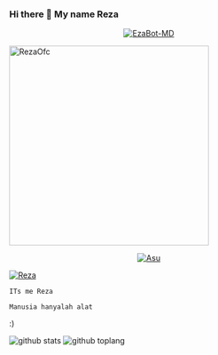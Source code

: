 
### Hi there 👋 My name Reza

<p align="center">
  <a href="https://ibb.co/QQX130c"><img src="http://readme-typing-svg.herokuapp.com?color=1C71FA&center=true&vCenter=true&multiline=false&lines=haii'my+name+Reza+🗿🙏.;'suport+my+acount+github🗿." alt="EzaBot-MD">
</p>
<img src="https://telegra.ph/file/96cc0c90ea307da04ee58.jpg" alt="RezaOfc" width="360" />

</p>

<p align="center">
  <a href="https://github.com/Rezaofc"><img src="http://readme-typing-svg.herokuapp.com?color=ffc012&center=true&vCenter=true&multiline=false&lines=Bang+Bang+Bang;KAMU'GAY+YA?" alt="Asu">
</p>

<!--
**EzaBot-MD/EzaBot-MD** is a ✨ _special_ ✨ repository because its `README.md` (this file) appears on your GitHub profile.

Here are some ideas to get you started:

- 🔭 I’m currently working on .string.
- 🌱 I’m currently learning .slow respons.
- 👯 I’m looking to collaborate on .alow.
- 🤔 I’m looking for help with .IT IS ME OWNER VERDI .
- 💬 Ask me about .LOW.
- 📫 How to reach me: .ME JAWATIMUR MOJOKERTO.
- 😄 Pronouns: .MY IS MALE .
- ⚡ Fun fact: ...
-->
[![Reza](https://github.com/Rezaofc.png?size=100)](https://github.com/Rezaofc) </p>  `ITs me Reza`  </p>

 `Manusia hanyalah alat`

:)

![github stats](https://github-readme-stats.vercel.app/api?username=verdihatorou&show_icons=true&theme=radical)
![github toplang](https://github-readme-stats.vercel.app/api/top-langs/?username=verdihatorou&layout=compact&theme=nightowl)
